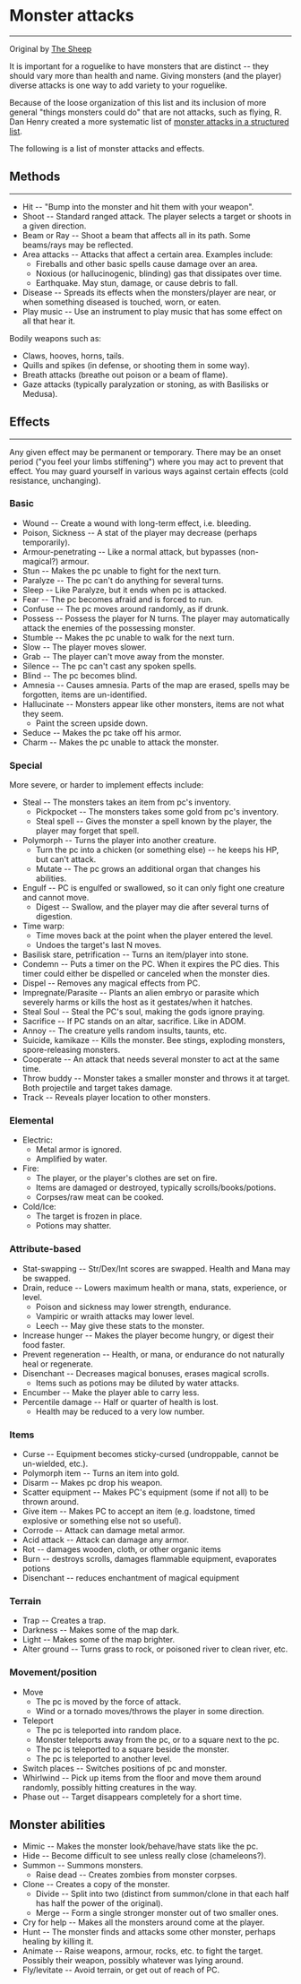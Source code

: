 # Monster attacks

---

Original by [The Sheep](the_sheep.md)  

It is important for a roguelike to have monsters that are distinct -- they should vary more than health and name. Giving monsters (and the player) diverse attacks is one way to add variety to your roguelike.  

Because of the loose organization of this list and its inclusion of more general "things monsters could do" that are not attacks, such as flying, R. Dan Henry created a more systematic list of [monster attacks in a structured list](monster_attacks_in_a_structured_list.md).  

The following is a list of monster attacks and effects.  

## Methods

---

* Hit -- "Bump into the monster and hit them with your weapon".
* Shoot -- Standard ranged attack. The player selects a target or shoots in a given direction.
* Beam or Ray -- Shoot a beam that affects all in its path. Some beams/rays may be reflected.
* Area attacks -- Attacks that affect a certain area. Examples include:
  * Fireballs and other basic spells cause damage over an area.
  * Noxious (or hallucinogenic, blinding) gas that dissipates over time.
  * Earthquake. May stun, damage, or cause debris to fall.
* Disease -- Spreads its effects when the monsters/player are near, or when something diseased is touched, worn, or eaten.
* Play music -- Use an instrument to play music that has some effect on all that hear it.  

Bodily weapons such as:  

* Claws, hooves, horns, tails.
* Quills and spikes (in defense, or shooting them in some way).
* Breath attacks (breathe out poison or a beam of flame).
* Gaze attacks (typically paralyzation or stoning, as with Basilisks or Medusa).  

## Effects

---

Any given effect may be permanent or temporary. There may be an onset period ("you feel your limbs stiffening") where you may act to prevent that effect. You may guard yourself in various ways against certain effects (cold resistance, unchanging).  

### Basic

* Wound -- Create a wound with long-term effect, i.e. bleeding.
* Poison, Sickness -- A stat of the player may decrease (perhaps temporarily).
* Armour-penetrating -- Like a normal attack, but bypasses (non-magical?) armour.
* Stun -- Makes the pc unable to fight for the next turn.
* Paralyze -- The pc can't do anything for several turns.
* Sleep -- Like Paralyze, but it ends when pc is attacked.
* Fear -- The pc becomes afraid and is forced to run.
* Confuse -- The pc moves around randomly, as if drunk.
* Possess -- Possess the player for N turns. The player may automatically attack the enemies of the possessing monster.
* Stumble -- Makes the pc unable to walk for the next turn.
* Slow -- The player moves slower.
* Grab -- The player can't move away from the monster.
* Silence -- The pc can't cast any spoken spells.
* Blind -- The pc becomes blind.
* Amnesia -- Causes amnesia. Parts of the map are erased, spells may be forgotten, items are un-identified.
* Hallucinate -- Monsters appear like other monsters, items are not what they seem.
  * Paint the screen upside down.
* Seduce -- Makes the pc take off his armor.
* Charm -- Makes the pc unable to attack the monster.  

### Special

More severe, or harder to implement effects include:  

* Steal -- The monsters takes an item from pc's inventory.
  * Pickpocket -- The monsters takes some gold from pc's inventory.
  * Steal spell -- Gives the monster a spell known by the player, the player may forget that spell.
* Polymorph -- Turns the player into another creature.
  * Turn the pc into a chicken (or something else) -- he keeps his HP, but can't attack.
  * Mutate -- The pc grows an additional organ that changes his abilities.
* Engulf -- PC is engulfed or swallowed, so it can only fight one creature and cannot move.
  * Digest -- Swallow, and the player may die after several turns of digestion.
* Time warp:
  * Time moves back at the point when the player entered the level.
  * Undoes the target's last N moves.
* Basilisk stare, petrification -- Turns an item/player into stone.
* Condemn -- Puts a timer on the PC. When it expires the PC dies. This timer could either be dispelled or canceled when the monster dies.
* Dispel -- Removes any magical effects from PC.
* Impregnate/Parasite -- Plants an alien embryo or parasite which severely harms or kills the host as it gestates/when it hatches.
* Steal Soul -- Steal the PC's soul, making the gods ignore praying.
* Sacrifice -- If PC stands on an altar, sacrifice. Like in ADOM.
* Annoy -- The creature yells random insults, taunts, etc.
* Suicide, kamikaze -- Kills the monster. Bee stings, exploding monsters, spore-releasing monsters.
* Cooperate -- An attack that needs several monster to act at the same time.
* Throw buddy -- Monster takes a smaller monster and throws it at target. Both projectile and target takes damage.
* Track -- Reveals player location to other monsters.  

### Elemental

* Electric:
  * Metal armor is ignored.
  * Amplified by water.
* Fire:
  * The player, or the player's clothes are set on fire.
  * Items are damaged or destroyed, typically scrolls/books/potions.
  * Corpses/raw meat can be cooked.
* Cold/Ice:
  * The target is frozen in place.
  * Potions may shatter.  

### Attribute-based

* Stat-swapping -- Str/Dex/Int scores are swapped. Health and Mana may be swapped.
* Drain, reduce -- Lowers maximum health or mana, stats, experience, or level.
  * Poison and sickness may lower strength, endurance.
  * Vampiric or wraith attacks may lower level.
  * Leech -- May give these stats to the monster.
* Increase hunger -- Makes the player become hungry, or digest their food faster.
* Prevent regeneration -- Health, or mana, or endurance do not naturally heal or regenerate.
* Disenchant -- Decreases magical bonuses, erases magical scrolls.
  * Items such as potions may be diluted by water attacks.
* Encumber -- Make the player able to carry less.
* Percentile damage -- Half or quarter of health is lost.
  * Health may be reduced to a very low number.  

### Items

* Curse -- Equipment becomes sticky-cursed (undroppable, cannot be un-wielded, etc.).
* Polymorph item -- Turns an item into gold.
* Disarm -- Makes pc drop his weapon.
* Scatter equipment -- Makes PC's equipment (some if not all) to be thrown around.
* Give item -- Makes PC to accept an item (e.g. loadstone, timed explosive or something else not so useful).
* Corrode -- Attack can damage metal armor.
* Acid attack -- Attack can damage any armor.
* Rot -- damages wooden, cloth, or other organic items
* Burn -- destroys scrolls, damages flammable equipment, evaporates potions
* Disenchant -- reduces enchantment of magical equipment  

### Terrain

* Trap -- Creates a trap.
* Darkness -- Makes some of the map dark.
* Light -- Makes some of the map brighter.
* Alter ground -- Turns grass to rock, or poisoned river to clean river, etc.  

### Movement/position

* Move
  * The pc is moved by the force of attack.
  * Wind or a tornado moves/throws the player in some direction.
* Teleport
  * The pc is teleported into random place.
  * Monster teleports away from the pc, or to a square next to the pc.
  * The pc is teleported to a square beside the monster.
  * The pc is teleported to another level.
* Switch places -- Switches positions of pc and monster.
* Whirlwind -- Pick up items from the floor and move them around randomly, possibly hitting creatures in the way.
* Phase out -- Target disappears completely for a short time.  

## Monster abilities

* Mimic -- Makes the monster look/behave/have stats like the pc.
* Hide -- Become difficult to see unless really close (chameleons?).
* Summon -- Summons monsters.
  * Raise dead -- Creates zombies from monster corpses.
* Clone -- Creates a copy of the monster.
  * Divide -- Split into two (distinct from summon/clone in that each half has half the power of the original).
  * Merge -- Form a single stronger monster out of two smaller ones.
* Cry for help -- Makes all the monsters around come at the player.
* Hunt -- The monster finds and attacks some other monster, perhaps healing by killing it.
* Animate -- Raise weapons, armour, rocks, etc. to fight the target. Possibly their weapon, possibly whatever was lying around.
* Fly/levitate -- Avoid terrain, or get out of reach of PC.
